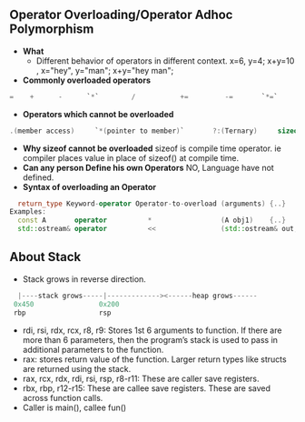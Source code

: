 ## Operator Overloading/Operator Adhoc Polymorphism
- **What**
  - Different behavior of operators in different context.    x=6, y=4; x+y=10 , x="hey", y="man"; x+y="hey man";
- **Commonly overloaded operators**    
```c
=    +      -      `*`        /           +=         -=       `*=`         /=      ==      !=        >>        <<
```
- **Operators which cannot be overloaded**    
```c
.(member access)     `*(pointer to member)`       ?:(Ternary)     sizeof     ::(scope resolution)    typeid
```
- **Why sizeof cannot be overloaded**   sizeof is compile time operator. ie compiler places value in place of sizeof() at compile time. 
- **Can any person Define his own Operators** NO, Language have not defined.                
- **Syntax of overloading an Operator**
```c++
  return_type Keyword-operator Operator-to-overload (arguments) {..}
Examples:  
  const A       operator          *                 (A obj1)    {..}
  std::ostream& operator          <<                (std::ostream& out, const *ptr)  
``` 

## About Stack
- Stack grows in reverse direction.
```c
  |----stack grows-----|-------------><------heap grows------
 0x450                0x200
 rbp                  rsp       
```
- rdi, rsi, rdx, rcx, r8, r9: Stores 1st 6 arguments to function. If there are more than 6 parameters,  then the program’s stack is used to pass in additional parameters to the function.
- rax: stores return value of the function. Larger return types like structs are returned using the stack.
- rax, rcx, rdx, rdi, rsi, rsp, r8-r11: These are caller save registers. 
- rbx, rbp, r12-r15: These are callee save registers. These are saved across function calls.   	
- Caller is main(), callee fun()
